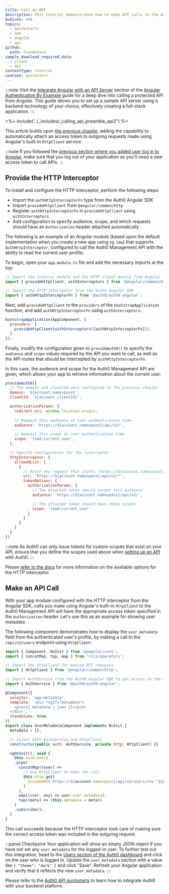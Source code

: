 ```yaml
---
title: Call an API
description: This tutorial demonstrates how to make API calls to the Auth0 Management API.
budicon: 448
topics:
  - quickstarts
  - spa
  - angular
  - api
github:
  path: Standalone
sample_download_required_data:
  - client
  - api
contentType: tutorial
useCase: quickstart
---
```


<!-- markdownlint-disable MD002 MD034 MD041 -->

:::note
Visit the <a href="https://developer.auth0.com/resources/guides/spa/angular/basic-authentication#integrate-angular-with-an-api-server" target="_blank">Integrate Angular with an API Server</a> section of the <a href="https://developer.auth0.com/resources/guides/spa/angular/basic-authentication" target="_blank">Angular Authentication By Example</a> guide for a deep dive into calling a protected API from Angular. This guide allows you to set up a sample API server using a backend technology of your choice, effectively creating a full-stack application.
:::

<%= include('../_includes/_calling_api_preamble_api2") %>

This article builds upon <a href="/quickstart/spa/angular-next" target="_blank">the previous chapter</a>, adding the capability to automatically attach an access token to outgoing requests made using Angular's built-in `HttpClient` service.

:::note
If you followed the <a href="/quickstart/spa/angular-next#add-login-to-your-application" target="_blank">previous section where you added user log in to Angular</a>, make sure that you log out of your application as you'll need a new access token to call APIs.
:::

## Provide the HTTP Interceptor

To install and configure the HTTP interceptor, perform the following steps:

* Import the `authHttpInterceptorFn` type from the Auth0 Angular SDK
* Import `provideHttpClient` from `@angular/common/http`
* Register `authHttpInterceptorFn` in `provideHttpClient` using `withInterceptors`.
* Add configuration to specify audience, scope, and which requests should have an `Authorization` header attached automatically

The following is an example of an Angular module (based upon the default implementation when you create a new app using `ng new`) that supports `AuthHttpInterceptor`, configured to call the Auth0 Management API with the ability to read the current user profile:

To begin, open your `app.module.ts` file and add the necessary imports at the top:

```javascript
// Import the injector module and the HTTP client module from Angular
import { provideHttpClient, withInterceptors } from '@angular/common/http';

// Import the HTTP interceptor from the Auth0 Angular SDK
import { authHttpInterceptorFn } from '@auth0/auth0-angular';
```

Next, add `provideHttpClient` to the `providers` of the `bootstrapApplication` function, and add `authHttpInterceptorFn` using `withInterceptors`:

```javascript
bootstrapApplication(AppComponent, {
  providers: [
    provideHttpClient(withInterceptors([authHttpInterceptorFn])),
  ]
});
```

Finally, modify the configuration given to `provideAuth0()` to specify the `audience` and `scope` values required by the API you want to call, as well as the API routes that should be intercepted by `authHttpInterceptorFn`.

In this case, the audience and scope for the Auth0 Management API are given, which allows your app to retrieve information about the current user.

```javascript
provideAuth0({
  // The domain and clientId were configured in the previous chapter
  domain: '${account.namespace}',
  clientId: '${account.clientId}',

  authorizationParams: {
    redirect_uri: window.location.origin,
    
    // Request this audience at user authentication time
    audience: 'https://${account.namespace}/api/v2/',

    // Request this scope at user authentication time
    scope: 'read:current_user',
  },

  // Specify configuration for the interceptor              
  httpInterceptor: {
    allowedList: [
      {
        // Match any request that starts 'https://${account.namespace}/api/v2/' (note the asterisk)
        uri: 'https://${account.namespace}/api/v2/*',
        tokenOptions: {
          authorizationParams: {
            // The attached token should target this audience
            audience: 'https://${account.namespace}/api/v2/',

            // The attached token should have these scopes
            scope: 'read:current_user'
          }
        }
      }
    ]
  }
})
```

:::note
As Auth0 can only issue tokens for custom scopes that exist on your API, ensure that you define the scopes used above when <a href="https://auth0.com/docs/getting-started/set-up-api" target="_blank">setting up an API</a> with Auth0.
:::

Please <a href="https://github.com/auth0/auth0-angular/blob/main/EXAMPLES.md#configure-authhttpinterceptor-to-attach-access-tokens" target="_blank">refer to the docs</a> for more information on the available options for the HTTP interceptor.

## Make an API Call

With your app module configured with the HTTP interceptor from the Angular SDK, calls you make using Angular's built-in `HttpClient` to the Auth0 Management API will have the appropriate access token specified in the `Authorization` header. Let's use this as an example for showing user metadata.

The following component demonstrates how to display the `user_metadata` field from the authenticated user's profile, by making a call to the `/api/v2/users` endpoint using `HttpClient`:

```js
import { Component, OnInit } from '@angular/core';
import { concatMap, tap, map } from 'rxjs/operators';

// Import the HttpClient for making API requests
import { HttpClient } from '@angular/common/http';

// Import AuthService from the Auth0 Angular SDK to get access to the user
import { AuthService } from '@auth0/auth0-angular';

@Component({
  selector: 'app-metadata',
  template: `<div *ngIf="metadata">
    <pre>{{ metadata | json }}</pre>
  </div>`,
  standalone: true,
})
export class UserMetadataComponent implements OnInit {
  metadata = {};

  // Inject both AuthService and HttpClient
  constructor(public auth: AuthService, private http: HttpClient) {}

  ngOnInit(): void {
    this.auth.user$
    .pipe(
      concatMap((user) =>
        // Use HttpClient to make the call
        this.http.get(
          encodeURI(`https://${account.namespace}/api/v2/users/<%= "${user?.sub}" %>`)
        )
      ),
      map((user: any) => user.user_metadata),
      tap((meta) => (this.metadata = meta))
    )
    .subscribe();
  }
}
```

This call succeeds because the HTTP interceptor took care of making sure the correct access token was included in the outgoing request.

:::panel Checkpoint
Your application will show an empty JSON object if you have not set any `user_metadata` for the logged-in user. To further test out this integration, head to the <a href="https://manage.auth0.com/#/users" target="_blank">Users section of the Auth0 dashboard</a> and click on the user who is logged in. Update the `user_metadata` section with a value like `{ "theme": "dark" }` and click "Save". Refresh your Angular application and verify that it reflects the new `user_metadata`. 
:::

Please refer to the <a href="https://auth0.com/docs/quickstart/backend" target="_blank">Auth0 API quickstarts</a> to learn how to integrate Auth0 with your backend platform.
